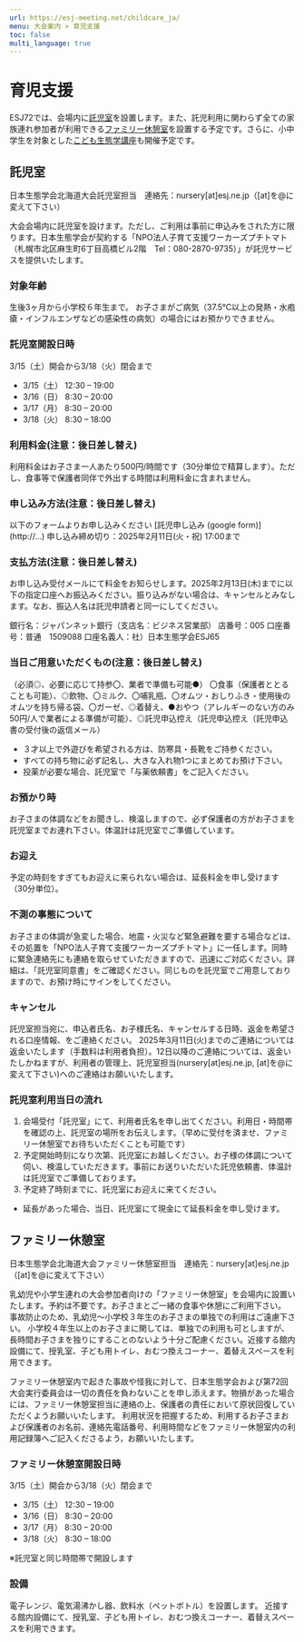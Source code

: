 ```yaml
---
url: https://esj-meeting.net/childcare_ja/
menu: 大会案内 > 育児支援
toc: false
multi_language: true
---
```


<!--日本語版です_-->
# 育児支援

ESJ72では、会場内に[託児室](#%E8%A8%97%E5%85%90%E5%AE%A4)を設置します。また、託児利用に関わらず全ての家族連れ参加者が利用できる[ファミリー休憩室](#ファミリー休憩室)を設置する予定です。さらに、小中学生を対象とした[こども生態学講座](children_ja)も開催予定です。

## 託児室
日本生態学会北海道大会託児室担当　連絡先：nursery[at]esj.ne.jp（[at]を@に変えて下さい）

大会会場内に託児室を設けます。ただし、ご利用は事前に申込みをされた方に限ります。日本生態学会が契約する「NPO法人子育て支援ワーカーズプチトマト（札幌市北区麻生町6丁目高橋ビル2階　Tel：080-2870-9735）」が託児サービスを提供いたします。

### 対象年齢
生後3ヶ月から小学校６年生まで。
お子さまがご病気（37.5℃以上の発熱・水疱瘡・インフルエンザなどの感染性の病気）の場合にはお預かりできません。

### 託児室開設日時
3/15（土）開会から3/18（火）閉会まで

* 3/15（土）   12:30 – 19:00
* 3/16（日）    8:30 – 20:00
* 3/17（月）    8:30 – 20:00
* 3/18（火）    8:30 – 18:00

### 利用料金(注意：後日差し替え)
利用料金はお子さま一人あたり500円/時間です（30分単位で精算します）。ただし、食事等で保護者同伴で外出する時間は利用料金に含まれません。

### 申し込み方法(注意：後日差し替え)
以下のフォームよりお申し込みください
[託児申し込み (google form)] (http://...)
申し込み締め切り：2025年2月11日(火・祝) 17:00まで

### 支払方法(注意：後日差し替え)
お申し込み受付メールにて料金をお知らせします。2025年2月13日(木)までに以下の指定口座へお振込みください。振り込みがない場合は、キャンセルとみなします。なお、振込人名は託児申請者と同一にしてください。

銀行名：ジャパンネット銀行（支店名：ビジネス営業部）
店番号：005
口座番号：普通　1509088
口座名義人：社）日本生態学会ESJ65

### 当日ご用意いただくもの(注意：後日差し替え)
（必須◎、必要に応じて持参〇、業者で準備も可能●）
〇食事（保護者ととることも可能）、◎飲物、〇ミルク、〇哺乳瓶、〇オムツ・おしりふき・使用後のオムツを持ち帰る袋、〇ガーゼ、◎着替え、●おやつ（アレルギーのない方のみ50円/人で業者による準備が可能）、◎託児申込控え（託児申込控え（託児申込書の受付後の返信メール）

* ３才以上で外遊びを希望される方は、防寒具・長靴をご持参ください。
* すべての持ち物に必ず記名し、大きな入れ物1つにまとめてお預け下さい。
* 投薬が必要な場合、託児室で「与薬依頼書」をご記入ください。

### お預かり時
お子さまの体調などをお聞きし、検温しますので、必ず保護者の方がお子さまを託児室までお連れ下さい。体温計は託児室でご準備しています。

### お迎え
予定の時刻をすぎてもお迎えに来られない場合は、延長料金を申し受けます（30分単位）。

### 不測の事態について
お子さまの体調が急変した場合、地震・火災など緊急避難を要する場合などは、その処置を「NPO法人子育て支援ワーカーズプチトマト」に一任します。同時に緊急連絡先にも連絡を取らせていただきますので、迅速にご対応ください。詳細は、「託児室同意書」をご確認ください。同じものを託児室でご用意しておりますので、お預け時にサインをしてください。

### キャンセル
託児室担当宛に、申込者氏名、お子様氏名、キャンセルする日時、返金を希望される口座情報、をご連絡ください。
2025年3月11日(火)までのご連絡については返金いたします（手数料は利用者負担）。12日以降のご連絡については、返金いたしかねますが、利用者の管理上、託児室担当(nursery[at]esj.ne.jp, [at]を@に変えて下さい)へのご連絡はお願いいたします。

### 託児室利用当日の流れ
1. 会場受付「託児室」にて、利用者氏名を申し出てください。利用日・時間帯を確認の上、託児室の場所をお伝えします。（早めに受付を済ませ、ファミリー休憩室でお待ちいただくことも可能です）
2. 予定開始時刻になり次第、託児室にお越しください。お子様の体調について伺い、検温していただきます。事前にお送りいただいた託児依頼書、体温計は託児室でご準備しております。
3. 予定終了時刻までに、託児室にお迎えに来てください。
* 延長があった場合、当日、託児室にて現金にて延長料金を申し受けます。

## ファミリー休憩室
日本生態学会北海道大会ファミリー休憩室担当　連絡先：nursery[at]esj.ne.jp（[at]を@に変えて下さい）

乳幼児や小学生連れの大会参加者向けの「ファミリー休憩室」を会場内に設置いたします。予約は不要です。お子さまとご一緒の食事や休憩にご利用下さい。
事故防止のため、乳幼児～小学校３年生のお子さまの単独での利用はご遠慮下さい。 小学校４年生以上のお子さまに関しては、単独での利用も可としますが、長時間お子さまを独りにすることのないよう十分ご配慮ください。近接する館内設備にて、授乳室、子ども用トイレ、おむつ換えコーナー、着替えスペースを利用できます。

ファミリー休憩室内で起きた事故や怪我に対して、日本生態学会および第72回大会実行委員会は一切の責任を負わないことを申し添えます。物損があった場合には、ファミリー休憩室担当に連絡の上、保護者の責任において原状回復していただくようお願いいたします。
利用状況を把握するため、利用するお子さまおよび保護者のお名前、連絡先電話番号、利用時間などをファミリー休憩室内の利用記録簿へご記入くださるよう，お願いいたします。

### ファミリー休憩室開設日時
3/15（土）開会から3/18（火）閉会まで

* 3/15（土）   12:30 – 19:00
* 3/16（日）    8:30 – 20:00
* 3/17（月）    8:30 – 20:00
* 3/18（火）    8:30 – 18:00

※託児室と同じ時間帯で開設します

### 設備
電子レンジ、電気湯沸かし器、飲料水（ペットボトル）を設置します。
近接する館内設備にて、授乳室、子ども用トイレ、おむつ換えコーナー、着替えスペースを利用できます。
